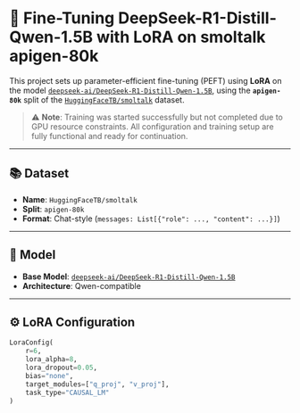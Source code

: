 # 🧠 Fine-Tuning DeepSeek-R1-Distill-Qwen-1.5B with LoRA on smoltalk apigen-80k

This project sets up parameter-efficient fine-tuning (PEFT) using **LoRA** on the model [`deepseek-ai/DeepSeek-R1-Distill-Qwen-1.5B`](https://huggingface.co/deepseek-ai/DeepSeek-R1-Distill-Qwen-1.5B), using the **`apigen-80k`** split of the [`HuggingFaceTB/smoltalk`](https://huggingface.co/datasets/HuggingFaceTB/smoltalk) dataset.

> ⚠️ **Note**: Training was started successfully but not completed due to GPU resource constraints. All configuration and training setup are fully functional and ready for continuation.

---

## 📚 Dataset

- **Name**: `HuggingFaceTB/smoltalk`
- **Split**: `apigen-80k`
- **Format**: Chat-style (`messages: List[{"role": ..., "content": ...}]`)

---

## 🧠 Model

- **Base Model**: [`deepseek-ai/DeepSeek-R1-Distill-Qwen-1.5B`](https://huggingface.co/deepseek-ai/DeepSeek-R1-Distill-Qwen-1.5B)
- **Architecture**: Qwen-compatible


---

## ⚙️ LoRA Configuration

```python
LoraConfig(
    r=6,
    lora_alpha=8,
    lora_dropout=0.05,
    bias="none",
    target_modules=["q_proj", "v_proj"],
    task_type="CAUSAL_LM"
)
